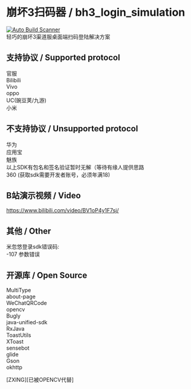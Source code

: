 # 崩坏3扫码器 / bh3_login_simulation

[![Auto Build Scanner](https://github.com/Haocen2004/bh3_login_simulation/actions/workflows/auto_build.yml/badge.svg?branch=dev)](https://github.com/Haocen2004/bh3_login_simulation/actions/workflows/auto_build.yml)  
轻巧的崩坏3渠道服桌面端扫码登陆解决方案

## 支持协议 / Supported protocol

官服   
Bilibili  
Vivo  
oppo  
UC(豌豆荚/九游)  
小米  

## 不支持协议 / Unsupported protocol

华为  
应用宝  
魅族  
以上SDK有包名和签名验证暂时无解（等待有缘人提供思路  
360 (获取sdk需要开发者账号，必须年满18)

## B站演示视频 / Video

https://www.bilibili.com/video/BV1oP4y1F7sj/

## 其他 / Other

米忽悠登录sdk错误码:  
-107 参数错误

## 开源库 / Open Source

MultiType  
about-page  
WeChatQRCode  
opencv  
Bugly  
java-unified-sdk  
RxJava  
ToastUtils  
XToast  
sensebot  
glide  
Gson  
okhttp  


[ZXING][已被OPENCV代替]
